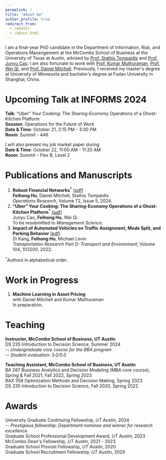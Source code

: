 ```yaml
---
permalink: /
title: "About me"
author_profile: true
redirect_from: 
  - /about/
  - /about.html
---
```


I am a final-year PhD candidate in the Department of Information, Risk, and Operations Manangement at the McCombs School of Business at the University of Texas at Austin, advised by [Prof. Stathis Tompaidis](https://www.mccombs.utexas.edu/faculty-and-research/faculty-directory/efstathios-tompaidis/) and [Prof. Junyu Cao](https://junyucao.com/). I am also fortunate to work with [Prof. Kumar Muthuraman](https://www.mccombs.utexas.edu/faculty-and-research/faculty-directory/kumar-muthuraman/), [Prof. Wei Qi](https://www.wei-qi.net/), and [Prof. Daniel Mitchell](https://www.mccombs.utexas.edu/faculty-and-research/faculty-directory/daniel-mitchell/). Previously, I received my master's degree at University of Minnesota and bachelor’s degree at Fudan University in Shanghai, China.

Upcoming Talk at INFORMS 2024
======
**Talk**: “Uber” Your Cooking: The Sharing-Economy Operations of a Ghost-Kitchen Platform<br/>
**Session**: Operations for the Future of Work<br/>
**Date & Time**: October 21, 2:15 PM - 3:30 PM<br/>
**Room**: Summit - 446<br/>

I will also present my job market paper during<br/>
**Date & Time**: October 22, 11:00 AM - 11:20 AM<br/>
**Room**: Summit - Flex B, Level 2<br/>

Publications and Manuscripts
======
1. **Robust Financial Networks<sup>*</sup>** [[pdf]](https://pubsonline.informs.org/doi/10.1287/opre.2022.0272)<br/>
   **Feihong Hu**, Daniel Mitchell, Stathis Tompaidis<br/>
   _Operations Research_, Volume 72, Issue 5, 2024.
2. **“Uber” Your Cooking: The Sharing-Economy Operations of a Ghost-Kitchen Platform<sup>*</sup>** [[pdf]](https://papers.ssrn.com/sol3/papers.cfm?abstract_id=4494858)<br/>
   Junyu Cao, **Feihong Hu**, Wei Qi<br/>
   To be resubmitted to _Management Science_.
3. **Impact of Automated Vehicles on Traffic Assignment, Mode Split, and Parking Behavior** [[pdf]](https://www.sciencedirect.com/science/article/abs/pii/S136192092200030X)<br/>
   Di Kang, **Feihong Hu**, Michael Levin<br/>
   _Transportation Research Part D: Transport and Environment_, Volume 104, 103200, 2022.<br/>
   
<sup>*</sup>Authors in alphabetical order.<br/>

Work in Progress
======
1. **Machine Learning in Asset Pricing**<br/>
   with Daniel Mitchell and Kumar Muthuraman<br/>
   In preparation.

Teaching
======
**Instructor, McCombs School of Business, UT Austin**<br/>
DS 235 Introduction to Decision Science, Summer 2024<br/>
-- _Undergraduate core course for the BBA program_<br/>
-- _Student evaluation: 5.0/5.0_

**Teaching Assistant, McCombs School of Business, UT Austin**<br/>
BA 287 Business Analytics and Decision Modeling (MBA core course), Spring & Fall 2021, Fall 2022, Spring 2023<br/>
BAX 358 Optimization Methods and Decision Making, Spring 2023<br/>
DS 235 Introduction to Decision Science, Fall 2020, Spring 2022

Awards
======
University Graduate Continuing Fellowship, _UT Austin_, 2024<br/>
 -- _Prestigious fellowship: Department nominee and winner for research excellence_.<br/>
Graduate School Professional Development Award, _UT Austin_, 2023<br/>
McCombs Dean's Fellowship, _UT Austin_, 2021 - 2023<br/>
Graduate School Provost Fellowship, _UT Austin_, 2020<br/>
Graduate School Recruitment Fellowship, _UT Austin_, 2020<br/>


